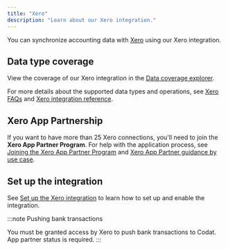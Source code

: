 ```yaml
---
title: "Xero"
description: "Learn about our Xero integration."
---
```


You can synchronize accounting data with [Xero](http://www.xero.com) using our Xero integration.

## Data type coverage

View the coverage of our Xero integration in the <a className="external" href="https://knowledge.codat.io/supported-features/accounting?view=tab-by-integration&integrationKey=gbol" target="_blank">Data coverage explorer</a>.

For more details about the supported data types and operations, see [Xero FAQs](/integrations/accounting/xero/xero-faq) and [Xero integration reference](/integrations/accounting/xero/xero-integration-reference).

## Xero App Partnership

If you want to have more than 25 Xero connections, you'll need to join the **Xero App Partner Program**. For help with the application process, see [Joining the Xero App Partner Program](/integrations/accounting/xero/xero-app-partner-program) and [Xero App Partner guidance by use case](/integrations/accounting/xero/accounting-xero-app-partner-guidance).

## Set up the integration

See [Set up the Xero integration](/integrations/accounting/xero/accounting-xero-setup) to learn how to set up and enable the integration.

:::note Pushing bank transactions

You must be granted access by Xero to push bank transactions to Codat. App partner status is required.
:::
